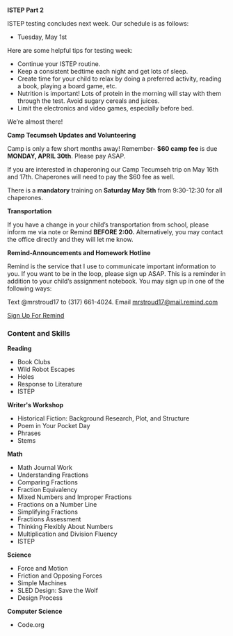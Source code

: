 **ISTEP Part 2**

ISTEP testing concludes next week. Our schedule is as follows: 
* Tuesday, May 1st

Here are some helpful tips for testing week:
* Continue your ISTEP routine.
* Keep a consistent bedtime each night and get lots of sleep.
* Create time for your child to relax by doing a preferred activity, reading a book, playing a board game, etc.
* Nutrition is important! Lots of protein in the morning will stay with them through the test. Avoid sugary cereals and juices.
* Limit the electronics and video games, especially before bed.

We’re almost there! 

**Camp Tecumseh Updates and Volunteering**

Camp is only a few short months away! Remember- **$60 camp fee** is due **MONDAY, APRIL 30th**. Please pay ASAP.

If you are interested in chaperoning our Camp Tecumseh trip on May 16th and 17th. Chaperones will need to pay the $60 fee as well. 

There is a **mandatory** training on **Saturday May 5th** from 9:30-12:30 for all chaperones.

**Transportation**

If you have a change in your child’s transportation from school, please inform me via note or Remind **BEFORE 2:00.** Alternatively, you may contact the office directly and they will let me know.

**Remind-Announcements and Homework Hotline**

Remind is the service that I use to communicate important information to you. If you want to be in the loop, please sign up ASAP. This is a reminder in addition to your child’s assignment notebook. You may sign up in one of the following ways:

Text @mrstroud17 to (317) 661-4024.
Email mrstroud17@mail.remind.com

[Sign Up For Remind](https://remind.com/join/mrstroud17)


### Content and Skills

**Reading**
* Book Clubs
* Wild Robot Escapes
* Holes
* Response to Literature
* ISTEP

**Writer's Workshop** 
* Historical Fiction: Background Research, Plot, and Structure
* Poem in Your Pocket Day
* Phrases
* Stems

**Math**
* Math Journal Work
* Understanding Fractions
* Comparing Fractions
* Fraction Equivalency
* Mixed Numbers and Improper Fractions
* Fractions on a Number Line
* Simplifying Fractions
* Fractions Assessment
* Thinking Flexibly About Numbers
* Multiplication and Division Fluency
* ISTEP

**Science**
* Force and Motion
* Friction and Opposing Forces
* Simple Machines
* SLED Design: Save the Wolf
* Design Process

**Computer Science**
* Code.org
